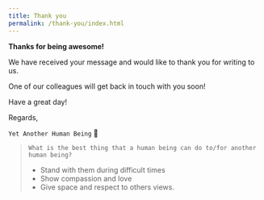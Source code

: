 ```yaml
---
title: Thank you
permalink: /thank-you/index.html
---
```

**Thanks for being awesome!**

We have received your message and would like to thank you for writing to us.  

One of our colleagues will get back in touch with you soon!

Have a great day!

Regards,

`Yet Another Human Being` 🙂

> `What is the best thing that a human being can do to/for another human being?`
>
> * Stand with them during difficult times
> * Show compassion and love
> * Give space and respect to others views.